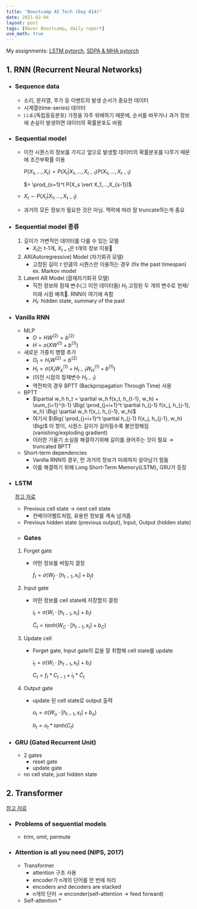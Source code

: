 ```yaml
---
title: "Boostcamp AI Tech (Day 014)"
date: 2021-02-04
layout: post
tags: [Naver Boostcamp, daily report]
use_math: true
---
```


My assignments: [LSTM pytorch](https://colab.research.google.com/drive/1uLcJTxNdXKdobRjSBLuQ42eiiDFB9GsJ?usp=sharing), [SDPA & MHA pytorch](https://colab.research.google.com/drive/1JVmOCFhHgL_7B-1JEwldFNnFRF8pIRBe?usp=sharing)

## 1. RNN (Recurrent Neural Networks)

* ### Sequence data
    * 소리, 문자열, 주가 등 이벤트의 발생 순서가 중요한 데이터
    * 시계열(time-series) 데이터
    * i.i.d.(독립동등분포) 가정을 자주 위배하기 때문에, 순서를 바꾸거나 과거 정보에 손실이 발생하면 데이터의 확률분포도 바뀜

* ### Sequential model
    * 이전 시퀀스의 정보를 가지고 앞으로 발생할 데이터의 확률분포를 다루기 때문에 조건부확률 이용

        $P(X_1,...,X_t) = P(X_t \vert X_1,...,X_{t-1})P(X_1,...,X_{t-1})$

        $= \prod_{s=1}^t P(X_s \vert X_1,...,X_{s-1})$

    * $X_t \sim P(X_t \vert X_1,...,X_{t-1})$
    * 과거의 모든 정보가 필요한 것은 아님. 맥락에 따라 잘 truncate하는게 중요
* ### Sequential model 종류
    1. 길이가 가변적인 데이터를 다룰 수 있는 모델
        * $X_t$는 t-1개, $X_{t+1}$은 t개의 정보 이용
    2. AR(Autoregressive) Model (자기회귀 모델)
        * 고정된 길이 $\tau$ 만큼의 시퀀스만 이용하는 경우 (fix the past timespan) ex. Markov model
    3. Latent AR Model (잠재자기회귀 모델)
        * 직전 정보와 잠재 변수(그 이전 데이터들) $H_t$ 고정된 두 개의 변수로 현재/미래 시점 예측. RNN이 여기에 속함
        * $H_t$: hidden state, summary of the past
* ### Vanilla RNN
    * MLP
        * $O = HW^{(2)} = b^{(2)}$
        * $H = \sigma(XW^{(1)} + b^{(1)})$
    * 새로운 가중치 행렬 추가
        * $O_t = H_tW^{(2)} = b^{(2)}$
        * $H_t = \sigma(X_tW_X^{(1)} + H_{t-1}W_H^{(1)} + b^{(1)})$
        * (이전 시점의 잠재변수 $H_{t-1}$)
        * 역전파의 경우 BPTT (Backpropagation Through Time) 사용
    * BPTT
        * $\partial w_h h_t = \partial w_h f(x_t, h_{t-1}, w_h) + \sum_{i=1}^{t-1} \Big( \prod_{j=i+1}^t \partial h_{j-1} f(x_j, h_{j-1}, w_h) \Big) \partial w_h f(x_i, h_{i-1}, w_h)$
        * 여기서 $\Big( \prod_{j=i+1}^t \partial h_{j-1} f(x_j, h_{j-1}, w_h) \Big)$ 이 항이, 시퀀스 길이가 길어질수록 불안정해짐 (vanishing/exploding gradient)
        * 이러한 기울기 소실을 해결하기위해 길이를 끊어주는 것이 필요 $\rightarrow$ truncated BPTT
    * Short-term dependencies
        * Vanilla RNN의 경우, 먼 과거의 정보가 미래까지 살아남기 힘듦
        * 이를 해결하기 위해 Long Short-Term Memory(LSTM), GRU가 등장
* ### LSTM
    [참고 자료](https://dgkim5360.tistory.com/entry/understanding-long-short-term-memory-lstm-kr#:~:text=LSTM%EC%9D%80%20RNN%EC%9D%98%20%ED%8A%B9%EB%B3%84%ED%95%9C,%ED%95%A0%20%EB%8A%A5%EB%A0%A5%EC%9D%84%20%EA%B0%96%EA%B3%A0%20%EC%9E%88%EB%8B%A4.&text=%EB%AA%A8%EB%93%A0%20RNN%EC%9D%80%20neural%20network,%EB%8B%A8%EC%88%9C%ED%95%9C%20%EA%B5%AC%EC%A1%B0%EB%A5%BC%20%EA%B0%80%EC%A7%80%EA%B3%A0%20%EC%9E%88%EB%8B%A4.)
    * Previous cell state $\rightarrow$ next cell state
        * 컨베이어벨트처럼, 유용한 정보를 계속 넘겨줌
    * Previous hidden state (previous output), Input, Output (hidden state)
    * ### Gates
    1. Forget gate
        * 어떤 정보를 버릴지 결정

            $f_t = \sigma (W_f \cdot \left[ h_{t-1}, x_t \right] + b_f)$

    2. Input gate
        * 어떤 정보를 cell state에 저장할지 결정

            $i_t = \sigma (W_i \cdot \left[ h_{t-1},x_t \right] + b_i)$
            
            $\tilde C_t = tanh(W_C \cdot \left[ h_{t-1},x_t \right] + b_C)$
    3. Update cell
        * Forget gate, Input gate의 값을 잘 취합해 cell state를 update

            $i_t = \sigma (W_i \cdot \left[ h_{t-1},x_t \right] + b_i)$

            $C_t = f_t * C_{t-1} + i_t * \tilde C_t$

    4. Output gate
        * update 된 cell state로 output 출력

            $o_t = \sigma(W_o \cdot \left[ h_{t-1},x_t \right] + b_o)$

            $h_t = o_t * tanh(C_t)$
* ### GRU (Gated Recurrent Unit)
    * 2 gates
        * reset gate
        * update gate
    * no cell state, just hidden state

## 2. Transformer

[참고 자료](https://nlpinkorean.github.io/illustrated-transformer/)

* ### Problems of sequential models
    * trim, omit, permute
* ### Attention is all you need (NIPS, 2017)
    * Transformer
        * attention 구조 사용
        * encoder가 n개의 단어를 한 번에 처리
        * encoders and decoders are stacked
        * n개의 단어 $\rightarrow$ enconder(self-attention $\rightarrow$ feed forward)
    * Self-attention
        * 
